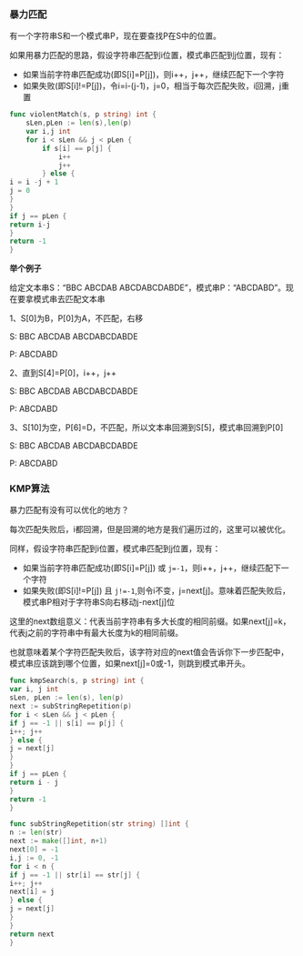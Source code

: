 ### 暴力匹配
有一个字符串S和一个模式串P，现在要查找P在S中的位置。

如果用暴力匹配的思路，假设字符串匹配到i位置，模式串匹配到j位置，现有：
- 如果当前字符串匹配成功(即S[i]=P[j])，则i++，j++，继续匹配下一个字符
- 如果失败(即S[i]!=P[j])，令i=i-(j-1)，j=0，相当于每次匹配失败，i回溯，j重置

```go
func violentMatch(s, p string) int {
	sLen,pLen := len(s),len(p)
	var i,j int
	for i < sLen && j < pLen {
		if s[i] == p[j] {
			i++
			j++
		} else {
i = i -j + 1
j = 0
}
}
if j == pLen {
return i-j
}
return -1
}
```

**举个例子**

给定文本串S：“BBC ABCDAB ABCDABCDABDE”，模式串P：“ABCDABD”。现在要拿模式串去匹配文本串

1、S[0]为B，P[0]为A，不匹配，右移

S: BBC ABCDAB ABCDABCDABDE

P: ABCDABD

2、直到S[4]=P[0]，i++，j++

S: BBC ABCDAB ABCDABCDABDE

P:     ABCDABD

3、S[10]为空，P[6]=D，不匹配，所以文本串回溯到S[5]，模式串回溯到P[0]

S: BBC ABCDAB ABCDABCDABDE

P:      ABCDABD

### KMP算法

暴力匹配有没有可以优化的地方？

每次匹配失败后，i都回溯，但是回溯的地方是我们遍历过的，这里可以被优化。

同样，假设字符串匹配到i位置，模式串匹配到j位置，现有：

- 如果当前字符串匹配成功(即S[i]=P[j]) 或 `j=-1`，则i++，j++，继续匹配下一个字符
- 如果失败(即S[i]!=P[j]) 且 `j!=-1`,则令i不变，j=next[j]。意味着匹配失败后，模式串P相对于字符串S向右移动j-next[j]位

这里的next数组意义：代表当前字符串有多大长度的相同前缀。如果next[j]=k，代表j之前的字符串中有最大长度为k的相同前缀。

也就意味着某个字符匹配失败后，该字符对应的next值会告诉你下一步匹配中，模式串应该跳到哪个位置，如果next[j]=0或-1，则跳到模式串开头。

```go
func kmpSearch(s, p string) int {
var i, j int
sLen, pLen := len(s), len(p)
next := subStringRepetition(p)
for i < sLen && j < pLen {
if j == -1 || s[i] == p[j] {
i++; j++
} else {
j = next[j]
}
}
if j == pLen {
return i - j
}
return -1
}

func subStringRepetition(str string) []int {
n := len(str)
next := make([]int, n+1)
next[0] = -1
i,j := 0, -1
for i < n {
if j == -1 || str[i] == str[j] {
i++; j++
next[i] = j
} else {
j = next[j]
}
}
return next
}
```